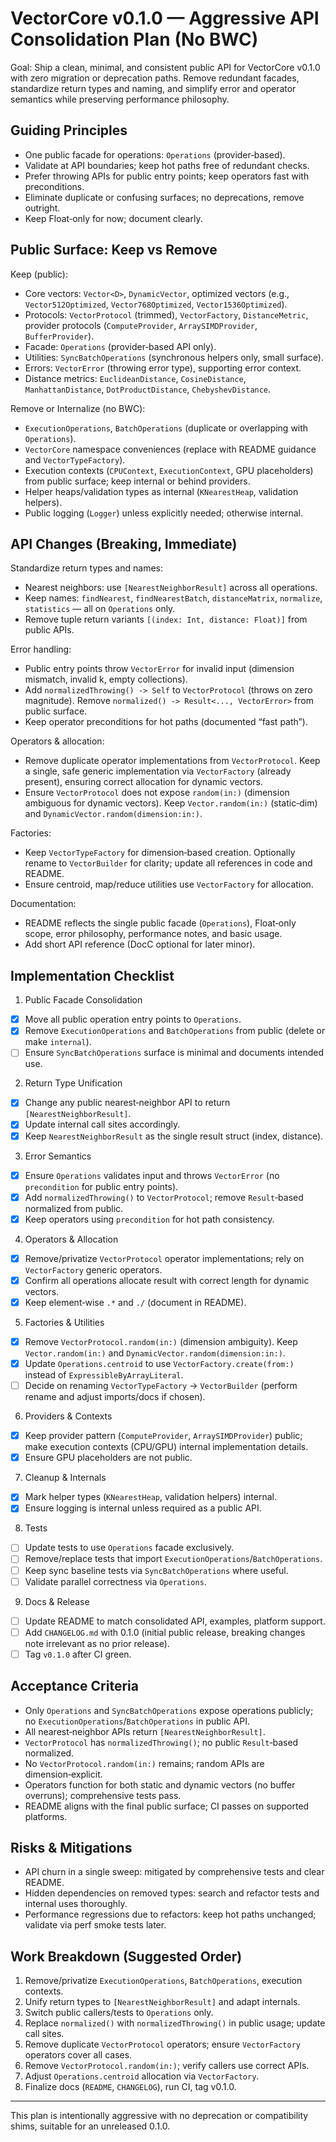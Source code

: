 # VectorCore v0.1.0 — Aggressive API Consolidation Plan (No BWC)

Goal: Ship a clean, minimal, and consistent public API for VectorCore v0.1.0 with zero migration or deprecation paths. Remove redundant facades, standardize return types and naming, and simplify error and operator semantics while preserving performance philosophy.

## Guiding Principles

- One public facade for operations: `Operations` (provider‑based).
- Validate at API boundaries; keep hot paths free of redundant checks.
- Prefer throwing APIs for public entry points; keep operators fast with preconditions.
- Eliminate duplicate or confusing surfaces; no deprecations, remove outright.
- Keep Float‑only for now; document clearly.

## Public Surface: Keep vs Remove

Keep (public):
- Core vectors: `Vector<D>`, `DynamicVector`, optimized vectors (e.g., `Vector512Optimized`, `Vector768Optimized`, `Vector1536Optimized`).
- Protocols: `VectorProtocol` (trimmed), `VectorFactory`, `DistanceMetric`, provider protocols (`ComputeProvider`, `ArraySIMDProvider`, `BufferProvider`).
- Facade: `Operations` (provider‑based API only).
- Utilities: `SyncBatchOperations` (synchronous helpers only, small surface).
- Errors: `VectorError` (throwing error type), supporting error context.
- Distance metrics: `EuclideanDistance`, `CosineDistance`, `ManhattanDistance`, `DotProductDistance`, `ChebyshevDistance`.

Remove or Internalize (no BWC):
- `ExecutionOperations`, `BatchOperations` (duplicate or overlapping with `Operations`).
- `VectorCore` namespace conveniences (replace with README guidance and `VectorTypeFactory`).
- Execution contexts (`CPUContext`, `ExecutionContext`, GPU placeholders) from public surface; keep internal or behind providers.
- Helper heaps/validation types as internal (`KNearestHeap`, validation helpers).
- Public logging (`Logger`) unless explicitly needed; otherwise internal.

## API Changes (Breaking, Immediate)

Standardize return types and names:
- Nearest neighbors: use `[NearestNeighborResult]` across all operations.
- Keep names: `findNearest`, `findNearestBatch`, `distanceMatrix`, `normalize`, `statistics` — all on `Operations` only.
- Remove tuple return variants `[(index: Int, distance: Float)]` from public APIs.

Error handling:
- Public entry points throw `VectorError` for invalid input (dimension mismatch, invalid k, empty collections).
- Add `normalizedThrowing() -> Self` to `VectorProtocol` (throws on zero magnitude). Remove `normalized() -> Result<..., VectorError>` from public surface.
- Keep operator preconditions for hot paths (documented “fast path”).

Operators & allocation:
- Remove duplicate operator implementations from `VectorProtocol`. Keep a single, safe generic implementation via `VectorFactory` (already present), ensuring correct allocation for dynamic vectors.
- Ensure `VectorProtocol` does not expose `random(in:)` (dimension ambiguous for dynamic vectors). Keep `Vector.random(in:)` (static‑dim) and `DynamicVector.random(dimension:in:)`.

Factories:
- Keep `VectorTypeFactory` for dimension‑based creation. Optionally rename to `VectorBuilder` for clarity; update all references in code and README.
- Ensure centroid, map/reduce utilities use `VectorFactory` for allocation.

Documentation:
- README reflects the single public facade (`Operations`), Float‑only scope, error philosophy, performance notes, and basic usage.
- Add short API reference (DocC optional for later minor).

## Implementation Checklist

1) Public Facade Consolidation
- [x] Move all public operation entry points to `Operations`.
- [x] Remove `ExecutionOperations` and `BatchOperations` from public (delete or make `internal`).
- [ ] Ensure `SyncBatchOperations` surface is minimal and documents intended use.

2) Return Type Unification
- [x] Change any public nearest‑neighbor API to return `[NearestNeighborResult]`.
- [x] Update internal call sites accordingly.
- [x] Keep `NearestNeighborResult` as the single result struct (index, distance).

3) Error Semantics
- [x] Ensure `Operations` validates input and throws `VectorError` (no `precondition` for public entry points).
- [x] Add `normalizedThrowing()` to `VectorProtocol`; remove `Result`‑based normalized from public.
- [x] Keep operators using `precondition` for hot path consistency.

4) Operators & Allocation
- [x] Remove/privatize `VectorProtocol` operator implementations; rely on `VectorFactory` generic operators.
- [x] Confirm all operations allocate result with correct length for dynamic vectors.
- [x] Keep element‑wise `.*` and `./` (document in README).

5) Factories & Utilities
- [x] Remove `VectorProtocol.random(in:)` (dimension ambiguity). Keep `Vector.random(in:)` and `DynamicVector.random(dimension:in:)`.
- [x] Update `Operations.centroid` to use `VectorFactory.create(from:)` instead of `ExpressibleByArrayLiteral`.
- [ ] Decide on renaming `VectorTypeFactory` → `VectorBuilder` (perform rename and adjust imports/docs if chosen).

6) Providers & Contexts
- [x] Keep provider pattern (`ComputeProvider`, `ArraySIMDProvider`) public; make execution contexts (CPU/GPU) internal implementation details.
- [x] Ensure GPU placeholders are not public.

7) Cleanup & Internals
- [x] Mark helper types (`KNearestHeap`, validation helpers) internal.
- [x] Ensure logging is internal unless required as a public API.

8) Tests
- [ ] Update tests to use `Operations` facade exclusively.
- [ ] Remove/replace tests that import `ExecutionOperations`/`BatchOperations`.
- [ ] Keep sync baseline tests via `SyncBatchOperations` where useful.
- [ ] Validate parallel correctness via `Operations`.

9) Docs & Release
- [ ] Update README to match consolidated API, examples, platform support.
- [ ] Add `CHANGELOG.md` with 0.1.0 (initial public release, breaking changes note irrelevant as no prior release).
- [ ] Tag `v0.1.0` after CI green.

## Acceptance Criteria

- Only `Operations` and `SyncBatchOperations` expose operations publicly; no `ExecutionOperations`/`BatchOperations` in public API.
- All nearest‑neighbor APIs return `[NearestNeighborResult]`.
- `VectorProtocol` has `normalizedThrowing()`; no public `Result`‑based normalized.
- No `VectorProtocol.random(in:)` remains; random APIs are dimension‑explicit.
- Operators function for both static and dynamic vectors (no buffer overruns); comprehensive tests pass.
- README aligns with the final public surface; CI passes on supported platforms.

## Risks & Mitigations

- API churn in a single sweep: mitigated by comprehensive tests and clear README.
- Hidden dependencies on removed types: search and refactor tests and internal uses thoroughly.
- Performance regressions due to refactors: keep hot paths unchanged; validate via perf smoke tests later.

## Work Breakdown (Suggested Order)

1. Remove/privatize `ExecutionOperations`, `BatchOperations`, execution contexts.
2. Unify return types to `[NearestNeighborResult]` and adapt internals.
3. Switch public callers/tests to `Operations` only.
4. Replace `normalized()` with `normalizedThrowing()` in public usage; update call sites.
5. Remove duplicate `VectorProtocol` operators; ensure `VectorFactory` operators cover all cases.
6. Remove `VectorProtocol.random(in:)`; verify callers use correct APIs.
7. Adjust `Operations.centroid` allocation via `VectorFactory`.
8. Finalize docs (`README`, `CHANGELOG`), run CI, tag v0.1.0.

---

This plan is intentionally aggressive with no deprecation or compatibility shims, suitable for an unreleased 0.1.0.
